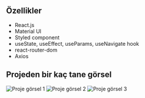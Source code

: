 
## Özellikler
- React.js
- Material UI
- Styled component
- useState, useEffect, useParams, useNavigate hook
- react-router-dom
- Axios

## Projeden bir kaç tane görsel
![Proje görsel 1](/frontend-webapi/src/image/png/görsel-1.png)
![Proje görsel 2](../frontend-webapi/src/image/png/görsel-2.png)
![Proje görsel 3](../frontend-webapi/src/image/png/görsel-3.png)
